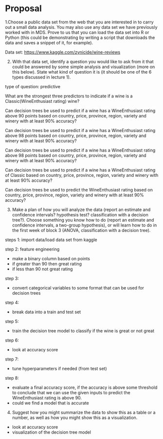 # Proposal

1.Choose a public data set from the web that you are interested in to carry out a small data analysis. You may also use any data set we have previously worked with in MDS. Prove to us that you can load the data set into R or Python (this could be demonstrating by writing a script that downloads the data and saves a snippet of it, for example).

Data set:
https://www.kaggle.com/zynicide/wine-reviews


2. With that data set, identify a question you would like to ask from it that could be answered by some simple analysis and visualization (more on this below). State what kind of question it is (it should be one of the 6 types discussed in lecture 1).

type of question: predictive

What are the strongest three predictors to indicate if a wine is a Classic(WineEnthusiast rating) wine?

Can decision trees be used to predict if a wine has a WineEnthusiast rating above 90 points based on country, price, province, region, variety and winery with at least 90% accuracy?

Can decision trees be used to predict if a wine has a WineEnthusiast rating above 98 points based on country, price, province, region, variety and winery with at least 90% accuracy?

Can decision trees be used to predict if a wine has a WineEnthusiast rating above 98 points based on country, price, province, region, variety and winery with at least 90% accuracy?

Can decision trees be used to predict if a wine has a WineEnthusiast rating of Classic based on country, price, province, region, variety and winery with at least 90% accuracy?

Can decision trees be used to predict the WineEnthusiast rating based on country, price, province, region, variety and winery with at least 90% accuracy?


3. Make a plan of how you will analyze the data (report an estimate and confidence intervals? hypothesis test? classification with a decision tree?). Choose something you know how to do (report an estimate and confidence intervals, a two-group hypothesis), or will learn how to do in the first week of block 3 (ANOVA, classification with a decision tree).

steps 1:
import data/load data set from kaggle

step 2:
feature engineering
- make a binary column based on points
- if greater than 90 then great rating
- if less than 90 not great rating

step 3:
- convert categorical variables to some format that can be used for decision trees

step 4:
- break data into a train and test set

step 5:
- train the decision tree model to classify if the wine is great or not great

step 6:
- look at accuracy score

step 7:
- tune hyperparameters if needed (from test set)

step 8:
- evaluate a final accuracy score, if the accuracy is above some threshold to conclude that we can use the given inputs to predict the WineEnthusiast rating is above 90.
- could we find a model that is accurate


4. Suggest how you might summarize the data to show this as a table or a number, as well as how you might show this as a visualization.

- look at accuracy score
- visualization of the decision tree model

